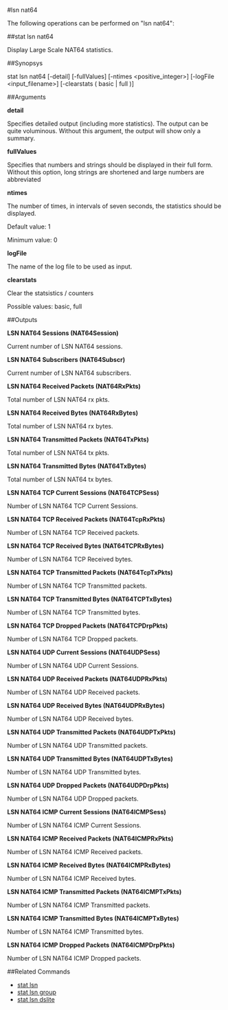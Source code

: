 #lsn nat64

The following operations can be performed on "lsn nat64":


##stat lsn nat64

Display Large Scale NAT64 statistics.


##Synopsys

stat lsn nat64 [-detail] [-fullValues] [-ntimes &lt;positive_integer>] [-logFile &lt;input_filename>] [-clearstats ( basic | full )]


##Arguments

<b>detail</b>
Specifies detailed output (including more statistics). The output can be quite voluminous. Without this argument, the output will show only a summary.

<b>fullValues</b>
Specifies that numbers and strings should be displayed in their full form. Without this option, long strings are shortened and large numbers are abbreviated

<b>ntimes</b>
The number of times, in intervals of seven seconds, the statistics should be displayed.
Default value: 1
Minimum value: 0

<b>logFile</b>
The name of the log file to be used as input.

<b>clearstats</b>
Clear the statsistics / counters
Possible values: basic, full



##Outputs

<b>LSN NAT64 Sessions (NAT64Session)</b>
Current number of LSN NAT64 sessions.

<b>LSN NAT64 Subscribers (NAT64Subscr)</b>
Current number of LSN NAT64 subscribers.

<b>LSN NAT64 Received Packets (NAT64RxPkts)</b>
Total number of LSN NAT64 rx pkts.

<b>LSN NAT64 Received Bytes (NAT64RxBytes)</b>
Total number of LSN NAT64 rx bytes.

<b>LSN NAT64 Transmitted Packets (NAT64TxPkts)</b>
Total number of LSN NAT64 tx pkts.

<b>LSN NAT64 Transmitted Bytes (NAT64TxBytes)</b>
Total number of LSN NAT64 tx bytes.

<b>LSN NAT64 TCP Current Sessions (NAT64TCPSess)</b>
Number of LSN NAT64 TCP Current Sessions.

<b>LSN NAT64 TCP Received Packets (NAT64TcpRxPkts)</b>
Number of LSN NAT64 TCP Received packets.

<b>LSN NAT64 TCP Received Bytes (NAT64TCPRxBytes)</b>
Number of LSN NAT64 TCP Received bytes.

<b>LSN NAT64 TCP Transmitted Packets (NAT64TcpTxPkts)</b>
Number of LSN NAT64 TCP Transmitted packets.

<b>LSN NAT64 TCP Transmitted Bytes (NAT64TCPTxBytes)</b>
Number of LSN NAT64 TCP Transmitted bytes.

<b>LSN NAT64 TCP Dropped Packets (NAT64TCPDrpPkts)</b>
Number of LSN NAT64 TCP Dropped packets.

<b>LSN NAT64 UDP Current Sessions (NAT64UDPSess)</b>
Number of LSN NAT64 UDP Current Sessions.

<b>LSN NAT64 UDP Received Packets (NAT64UDPRxPkts)</b>
Number of LSN NAT64 UDP Received packets.

<b>LSN NAT64 UDP Received Bytes (NAT64UDPRxBytes)</b>
Number of LSN NAT64 UDP Received bytes.

<b>LSN NAT64 UDP Transmitted Packets (NAT64UDPTxPkts)</b>
Number of LSN NAT64 UDP Transmitted packets.

<b>LSN NAT64 UDP Transmitted Bytes (NAT64UDPTxBytes)</b>
Number of LSN NAT64 UDP Transmitted bytes.

<b>LSN NAT64 UDP Dropped Packets (NAT64UDPDrpPkts)</b>
Number of LSN NAT64 UDP Dropped packets.

<b>LSN NAT64 ICMP Current Sessions (NAT64ICMPSess)</b>
Number of LSN NAT64 ICMP Current Sessions.

<b>LSN NAT64 ICMP Received Packets (NAT64ICMPRxPkts)</b>
Number of LSN NAT64 ICMP Received packets.

<b>LSN NAT64 ICMP Received Bytes (NAT64ICMPRxBytes)</b>
Number of LSN NAT64 ICMP Received bytes.

<b>LSN NAT64 ICMP Transmitted Packets (NAT64ICMPTxPkts)</b>
Number of LSN NAT64 ICMP Transmitted packets.

<b>LSN NAT64 ICMP Transmitted Bytes (NAT64ICMPTxBytes)</b>
Number of LSN NAT64 ICMP Transmitted bytes.

<b>LSN NAT64 ICMP Dropped Packets (NAT64ICMPDrpPkts)</b>
Number of LSN NAT64 ICMP Dropped packets.



##Related Commands

<ul><li><a href="../../..//">stat lsn</a></li><li><a href="../../../lsn-/lsn-">stat lsn group</a></li><li><a href="../../../-lsn-d/-lsn-d">stat lsn dslite</a></li></ul>



